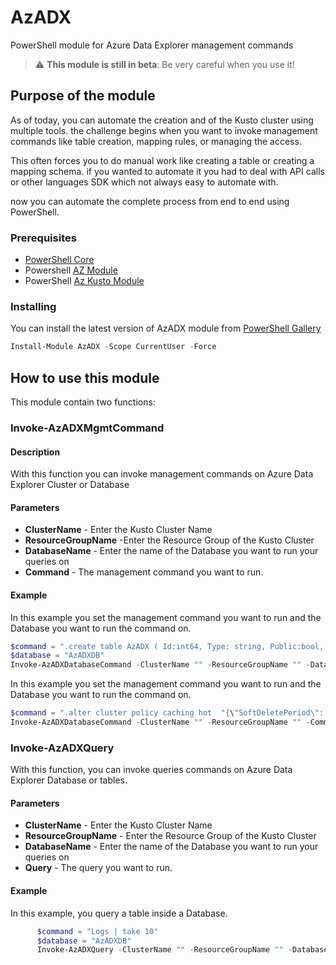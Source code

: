 # AzADX

PowerShell module for Azure Data Explorer management commands

> :warning: **This module is still in beta**: Be very careful when you use it!

## Purpose of the module

As of today, you can automate the creation and of the Kusto cluster using multiple tools.
the challenge begins when you want to invoke management commands like table creation, mapping rules, or managing the access.

This often forces you to do manual work like creating a table or creating a mapping schema.
if you wanted to automate it you had to deal with API calls or other languages SDK which not always easy to automate with.

now you can automate the complete process from end to end using PowerShell.

### Prerequisites

* [PowerShell Core](https://github.com/PowerShell/PowerShell)
* Powershell [AZ Module](https://www.powershellgallery.com/packages/Az)
* PowerShell [Az Kusto Module](https://www.powershellgallery.com/packages/Az.Kusto/1.0.0)

### Installing

You can install the latest version of AzADX module from [PowerShell Gallery](https://www.powershellgallery.com/packages/AzADX)

```PowerShell
Install-Module AzADX -Scope CurrentUser -Force
```

## How to use this module

This module contain two functions:

### Invoke-AzADXMgmtCommand

#### Description

With this function you can invoke management commands on Azure Data Explorer Cluster or Database

#### Parameters

* **ClusterName** - Enter the Kusto Cluster Name
* **ResourceGroupName** -Enter the Resource Group of the Kusto Cluster
* **DatabaseName** - Enter the name of the Database you want to run your queries on
* **Command** - The management command you want to run.

#### Example

In this example you set the management command you want to run and the Database you want to run the command on.

```PowerShell
$command = ".create table AzADX ( Id:int64, Type: string, Public:bool, CreatedAt: datetime)"
$database = "AzADXDB"
Invoke-AzADXDatabaseCommand -ClusterName "" -ResourceGroupName "" -DatabaseName $database -Command $command
```

In this example you set the management command you want to run and the Database you want to run the command on.

```PowerShell
$command = ".alter cluster policy caching hot  "{\"SoftDeletePeriod\": \"10.00:00:00\", \"Recoverability\"\"Enabled\"}""
Invoke-AzADXDatabaseCommand -ClusterName "" -ResourceGroupName "" -Command $command
```

### Invoke-AzADXQuery

With this function, you can invoke queries commands on Azure Data Explorer Database or tables.

#### Parameters

* **ClusterName** - Enter the Kusto Cluster Name
* **ResourceGroupName** - Enter the Resource Group of the Kusto Cluster
* **DatabaseName** - Enter the name of the Database you want to run your queries on
* **Query** - The query you want to run.

#### Example

In this example, you query a table inside a Database.

```PowerShell
      $command = "Logs | take 10"
      $database = "AzADXDB"
      Invoke-AzADXQuery -ClusterName "" -ResourceGroupName "" -DatabaseName $database -Query $command
```
